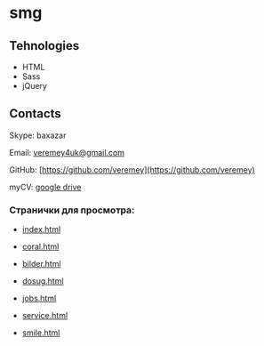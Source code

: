 # smg

## Tehnologies

* HTML
* Sass
* jQuery

## Contacts

Skype: baxazar

Email: [veremey4uk@gmail.com](mailto:veremey4uk@gmail.com)

GitHub: [https://github.com/veremey](https://github.com/veremey)

myCV:  [google drive](https://drive.google.com/open?id=1TK9mt61RCe0p68Jt_lBX8pRnAtXPieYcpJr0OF9VwT0)

### Странички для просмотра:

* [index.html](http://veremey.github.io/smg/)

* [coral.html](http://veremey.github.io/smg/coral.html)

* [bilder.html](http://veremey.github.io/smg/bilder.html)

* [dosug.html](http://veremey.github.io/smg/dosug.html)

* [jobs.html](http://veremey.github.io/smg/jobs.html)

* [service.html](http://veremey.github.io/smg/service.html)

* [smile.html](http://veremey.github.io/smg/smile.html)